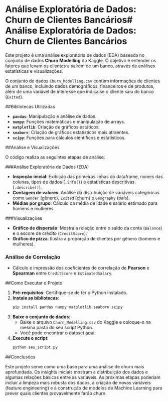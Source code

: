 # Análise Exploratória de Dados: Churn de Clientes Bancários# Análise Exploratória de Dados: Churn de Clientes Bancários

Este projeto é uma análise exploratória de dados (EDA) baseada no conjunto de dados **Churn Modelling** do Kaggle. O objetivo é entender os fatores que levam os clientes a saírem de um banco, através de análises estatísticas e visualizações.

O conjunto de dados `Churn_Modelling.csv` contém informações de clientes de um banco, incluindo dados demográficos, financeiros e de produtos, além de uma variável de interesse que indica se o cliente saiu do banco (`Exited`).

##Bibliotecas Utilizadas

- **`pandas`**: Manipulação e análise de dados.
- **`numpy`**: Funções matemáticas e manipulação de arrays.
- **`matplotlib`**: Criação de gráficos estáticos.
- **`seaborn`**: Criação de gráficos estatísticos mais atraentes.
- **`scipy`**: Funções para cálculos científicos e estatísticos.

##Análise e Visualizações

O código realiza as seguintes etapas de análise:

###Análise Exploratória de Dados (EDA)

- **Inspeção inicial**: Exibição das primeiras linhas do dataframe, nomes das colunas, tipos de dados (`.info()`) e estatísticas descritivas (`.describe()`).
- **Contagem de valores**: Análise da distribuição de variáveis categóricas como `Gender` (gênero), `Exited` (churn) e `Geography` (país).
- **Médias por grupo**: Cálculo da média de idade e salário estimado para homens e mulheres.

###Visualizações

- **Gráfico de dispersão**: Mostra a relação entre o saldo da conta (`Balance`) e o escore de crédito (`CreditScore`).
- **Gráfico de pizza**: Ilustra a proporção de clientes por gênero (homens e mulheres).

### Análise de Correlação

- Cálculo e impressão dos coeficientes de correlação de **Pearson** e **Spearman** entre `CreditScore` e `EstimatedSalary`.

##Como Executar o Projeto

1.  **Pré-requisitos**: Certifique-se de ter o Python instalado.
2.  **Instale as bibliotecas**:
    ```bash
    pip install pandas numpy matplotlib seaborn scipy
    ```
3.  **Baixe o conjunto de dados**:
    - Baixe o arquivo `Churn_Modelling.csv` do Kaggle e coloque-o na mesma pasta do seu script Python.
    - Você pode encontrar o dataset [aqui](https://www.kaggle.com/datasets/shrutimechlearn/churn-modelling).
4.  **Execute o script**:
    ```bash
    python seu_script.py
    ```
    
##Conclusões

Este projeto serve como uma base para uma análise de churn mais aprofundada. Os insights iniciais mostram a distribuição dos dados e algumas relações básicas entre as variáveis. As próximas etapas poderiam incluir a limpeza mais robusta dos dados, a criação de novas variáveis (feature engineering) e a construção de modelos de Machine Learning para prever quais clientes provavelmente farão churn.
